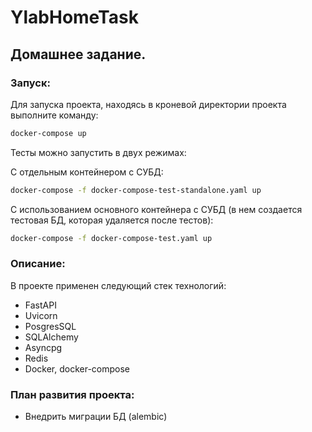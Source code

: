 # YlabHomeTask

## Домашнее задание.

### Запуск:

Для запуска проекта, находясь в кроневой директории проекта выполните команду:
```sh
docker-compose up
```
Тесты можно запустить в двух режимах:

С отдельным контейнером с СУБД:
```sh
docker-compose -f docker-compose-test-standalone.yaml up
```
С использованием основного контейнера с СУБД (в нем создается тестовая БД, которая удаляется после тестов):
```sh
docker-compose -f docker-compose-test.yaml up
```

### Описание:

В проекте применен следующий стек технологий:

* FastAPI
* Uvicorn
* PosgresSQL
* SQLAlchemy
* Asyncpg
* Redis
* Docker, docker-compose

### План развития проекта:

* Внедрить миграции БД (alembic)
